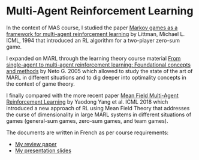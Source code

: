 # Multi-Agent Reinforcement Learning

In the context of MAS course, I studied the paper
[Markov games as a framework for multi-agent reinforcement learning](https://www.cs.duke.edu/courses/spring07/cps296.3/littman94markov.pdf)
by Littman, Michael L. ICML, 1994
that introduced an RL algorithm for a two-player zero-sum game.

I expanded on MARL through the learning theory course material
[From single-agent to multi-agent reinforcement learning: Foundational concepts and methods](http://users.isr.ist.utl.pt/~mtjspaan/readingGroup/learningNeto05.pdf)
by Neto G. 2005 which allowed to study the state of the art of MARL in different situations
and to dig deeper into optimality concepts in the context of game theory.

I finally compared with the more recent paper
[Mean Field Multi-Agent Reinforcement Learning](https://arxiv.org/pdf/1802.05438.pdf)
by Yaodong Yang et al. ICML 2018
which introduced a new approach of RL using Mean Field Theory that addresses
the curse of dimensionality in large MARL systems in different
situations of games (general-sum games, zero-sum games, and team games).


The documents are written in French as per course requirements:

- [My review paper](https://rand-asswad.github.io/multi-agent-systems/paper.pdf)
- [My presentation slides](https://rand-asswad.github.io/multi-agent-systems/presentation.pdf)
